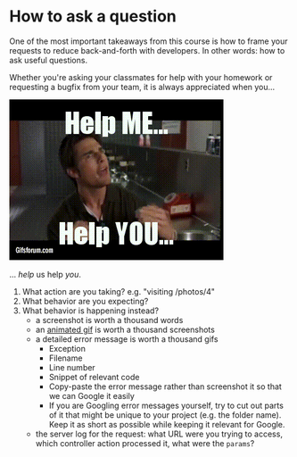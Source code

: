 # How to ask a question

One of the most important takeaways from this course is how to frame your requests to reduce back-and-forth with developers. In other words: how to ask useful questions.

Whether you're asking your classmates for help with your homework or requesting a bugfix from your team, it is always appreciated when you...

![](/assets/helpmehelpyou.gif)

... _help_ us help _you_.

 1. What action are you taking? e.g. "visiting /photos/4"
 1. What behavior are you expecting?
 1. What behavior is happening instead?
    - a screenshot is worth a thousand words
    - an [animated gif](https://www.cockos.com/licecap/) is worth a thousand screenshots
    - a detailed error message is worth a thousand gifs
        - Exception
        - Filename
        - Line number
        - Snippet of relevant code
        - Copy-paste the error message rather than screenshot it so that we can Google it easily
        - If you are Googling error messages yourself, try to cut out parts of it that might be unique to your project (e.g. the folder name). Keep it as short as possible while keeping it relevant for Google.
    - the server log for the request: what URL were you trying to access, which controller action processed it, what were the `params`?

